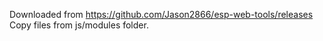 Downloaded from https://github.com/Jason2866/esp-web-tools/releases
Copy files from js/modules folder.